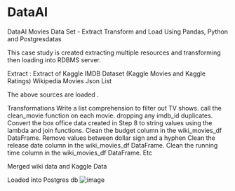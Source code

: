 # DataAI
DataAI
Movies Data Set - Extract Transform and Load 
Using Pandas, Python and Postgresdatas

This case study is created extracting multiple resources and transforming then loading into RDBMS server.

Extract : Extract of Kaggle IMDB Dataset (Kaggle Movies and Kaggle Ratings)
Wikipedia Movies Json List 

The above sources are loaded .

Transformations 
Write a list comprehension to filter out TV shows.
call the clean_movie function on each movie.
dropping any imdb_id duplicates.
Convert the box office data created in Step 8 to string values using the lambda and join functions.
Clean the budget column in the wiki_movies_df DataFrame.
Remove values between dollar sign and a hyphen
Clean the release date column in the wiki_movies_df DataFrame.
Clean the running time column in the wiki_movies_df DataFrame. Etc

Merged wiki data and Kaggle Data 

Loaded into Postgres db
![image](https://github.com/Pradeepmcaai/DataAI/assets/134765552/0e0cba41-23e7-42dc-b34a-7e367dcf9614)


